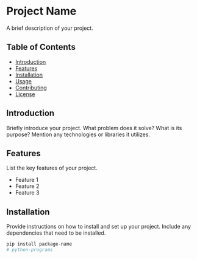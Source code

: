 # Project Name

A brief description of your project.

## Table of Contents

- [Introduction](#introduction)
- [Features](#features)
- [Installation](#installation)
- [Usage](#usage)
- [Contributing](#contributing)
- [License](#license)

## Introduction

Briefly introduce your project. What problem does it solve? What is its purpose? Mention any technologies or libraries it utilizes.

## Features

List the key features of your project.

- Feature 1
- Feature 2
- Feature 3

## Installation

Provide instructions on how to install and set up your project. Include any dependencies that need to be installed.

```bash
pip install package-name
# python-programs
